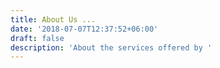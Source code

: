 ```yaml
---
title: About Us ...
date: '2018-07-07T12:37:52+06:00'
draft: false
description: 'About the services offered by '
---
```

